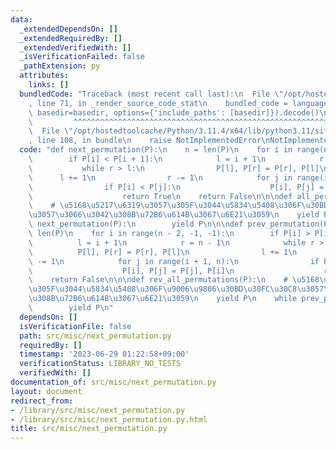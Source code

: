 ```yaml
---
data:
  _extendedDependsOn: []
  _extendedRequiredBy: []
  _extendedVerifiedWith: []
  _isVerificationFailed: false
  _pathExtension: py
  attributes:
    links: []
  bundledCode: "Traceback (most recent call last):\n  File \"/opt/hostedtoolcache/Python/3.11.4/x64/lib/python3.11/site-packages/onlinejudge_verify/documentation/build.py\"\
    , line 71, in _render_source_code_stat\n    bundled_code = language.bundle(stat.path,\
    \ basedir=basedir, options={'include_paths': [basedir]}).decode()\n          \
    \         ^^^^^^^^^^^^^^^^^^^^^^^^^^^^^^^^^^^^^^^^^^^^^^^^^^^^^^^^^^^^^^^^^^^^^^^^^^^^^^^^^\n\
    \  File \"/opt/hostedtoolcache/Python/3.11.4/x64/lib/python3.11/site-packages/onlinejudge_verify/languages/python.py\"\
    , line 108, in bundle\n    raise NotImplementedError\nNotImplementedError\n"
  code: "def next_permutation(P):\n    n = len(P)\n    for i in range(n - 2, -1, -1):\n\
    \        if P[i] < P[i + 1]:\n            l = i + 1\n            r = n - 1\n \
    \           while r > l:\n                P[l], P[r] = P[r], P[l]\n          \
    \      l += 1\n                r -= 1\n            for j in range(i + 1, n):\n\
    \                if P[i] < P[j]:\n                    P[i], P[j] = P[j], P[i]\n\
    \                    return True\n    return False\n\n\ndef all_permutations(P):\n\
    \    # \u5168\u5217\u6319\u3057\u305F\u3044\u5834\u5408\u306F\u30BD\u30FC\u30C8\
    \u3057\u3066\u3042\u308B\u72B6\u614B\u3067\u6E21\u3059\n    yield P\n    while\
    \ next_permutation(P):\n        yield P\n\n\ndef prev_permutation(P):\n    n =\
    \ len(P)\n    for i in range(n - 2, -1, -1):\n        if P[i] > P[i + 1]:\n  \
    \          l = i + 1\n            r = n - 1\n            while r > l:\n      \
    \          P[l], P[r] = P[r], P[l]\n                l += 1\n                r\
    \ -= 1\n            for j in range(i + 1, n):\n                if P[i] > P[j]:\n\
    \                    P[i], P[j] = P[j], P[i]\n                    return True\n\
    \    return False\n\n\ndef rev_all_permutations(P):\n    # \u5168\u5217\u6319\u3057\
    \u305F\u3044\u5834\u5408\u306F\u9006\u9806\u30BD\u30FC\u30C8\u3057\u3066\u3042\
    \u308B\u72B6\u614B\u3067\u6E21\u3059\n    yield P\n    while prev_permutation(P):\n\
    \        yield P\n"
  dependsOn: []
  isVerificationFile: false
  path: src/misc/next_permutation.py
  requiredBy: []
  timestamp: '2023-06-29 01:22:58+09:00'
  verificationStatus: LIBRARY_NO_TESTS
  verifiedWith: []
documentation_of: src/misc/next_permutation.py
layout: document
redirect_from:
- /library/src/misc/next_permutation.py
- /library/src/misc/next_permutation.py.html
title: src/misc/next_permutation.py
---
```

